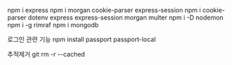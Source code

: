 npm i express
npm i morgan cookie-parser express-session
npm i cookie-parser dotenv express express-session morgan multer
npm i -D nodemon
npm i -g rimraf
npm i mongodb


로그인 관련 기능
npm install passport passport-local

추적제거
git rm -r --cached